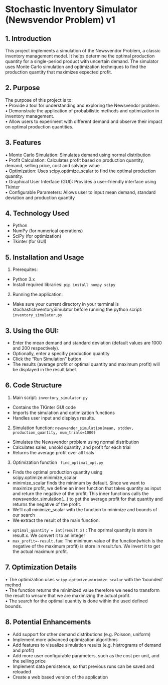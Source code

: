 # Stochastic Inventory Simulator (Newsvendor Problem) v1

## 1.	Introduction
This project implements a simulation of the Newsvendor Problem, a classic inventory management model. It helps determine the optimal production quantity for a single-period product with uncertain demand. The simulator uses Monte Carlo simulation and optimization techniques to find the production quantity that maximizes expected profit. 

## 2.	Purpose
The purpose of this project is to: <br/>
•	Provide a tool for understanding and exploring the Newsvendor problem.<br/>
•	Demonstrate the application of probabilistic methods and optimization in inventory management. <br/>
•	Allow users to experiment with different demand and observe their impact on optimal production quantities. <br/>

## 3.	Features
•	Monte Carlo Simulation: Simulates demand using normal distribution<br/>
•	Profit Calculation: Calculates profit based on production quantity, demand, selling price, cost and salvage value<br/>
•	Optimization: Uses scipy.optimize_scalar to find the optimal production quantity.<br/>
•	Graphical User Interface (GUI): Provides a user-friendly interface using Tkinter<br/>
•	Configurable Parameters: Allows user to input mean demand, standard deviation and production quantity<br/>

## 4.	Technology Used
* Python
* NumPy (for numerical operations)
* SciPy (for optimization)
* Tkinter (for GUI)

## 5.	Installation and Usage
1.	Prerequites:
* Python 3.x
* Install required libraries: ```pip install numpy scipy```
2.	Running the application: 
* Make sure your current directory in your terminal is stochasticInventorySimulator before running the python script: ```inventory_simulator.py ```
 
## 3.	Using the GUI: 
* Enter the mean demand and standard deviation (default values are 1000 and 200 respectively).
* Optionally, enter a specifiy production quantity
* Click the “Run Simulation” button
* The results (average profit or optimal quantity and maximum profit) will be displayed in the result label. <br/>

## 6.	Code Structure
1. Main script: ```inventory_simulator.py ```
* Contains the TKinter GUI code
* Imports the simulation and optimization functions
* Handles user input and displays results.

2. Simulation function: ```newsvendor_simulation(mean, stddev, production_quantity, num_trials=1000)```
* Simulates the Newsvendor problem using normal distribution
* Calculates sales, unsold quantity, and profit for each trial
* Returns the average profit over all trials
  
3. Optimization function ``` find_optimal_opt.py```
* Finds the optimal production quantity using scipy.optimize.minimize_scalar
* minimize_scalar finds the minimum by default. Since we want to maximize profit, we define an inner function that takes quantity as input and return the negative of the profit. This inner functions calls the newsvendor_simulation(…) to get the average profit for that quantity and returns the negative of the profit.
* We’ll call minimize_scalar with the function to minimize and bounds of our search
* We extract the result of the main function:
- ```optimal_quantity = int(result.x)``` : The oprimal quantity is store in result.x. We convert it to an integer
- ```max_profit=-result.fun```: The minimum value of the function(which is the negative of the maximum profit) is store in result.fun. We invert it to get the actual maximum profit.<br/>
   
## 7.	Optimization Details
•	The optimization uses ```scipy.optimize.minimize_scalar``` with the ‘bounded’ method<br/>
•	The function returns the minimized value therefore we need to transform the result to wnsure that we are maximizing the actual profit.<br/>
•	The search for the optimal quantity is done within the used defined bounds.<br/>

## 8.	Potential Enhancements
* Add support for other demand distributions (e.g. Poisson, uniform)
* Implement more advanced optimization algorithms
* Add features to visualize simulation results (e.g. histrograms of demand and profit)
* Add more user configurable parameters, such as the cost per unit, and the selling price
* Implement data persistence, so that previous runs can be saved and reloaded
* Create a web based version of the application 
